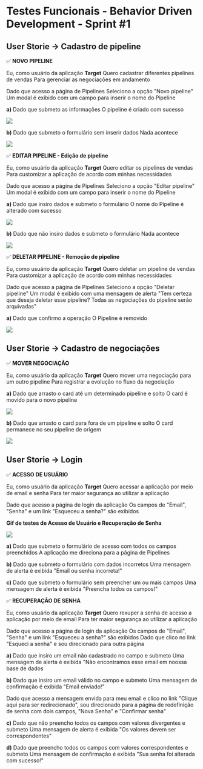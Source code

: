 # Testes Funcionais - Behavior Driven Development - Sprint #1

## User Storie  -> Cadastro de pipeline

✅  __NOVO PIPELINE__

Eu, como usuário da aplicação __Target__
Quero cadastrar diferentes pipelines de vendas
Para gerenciar as negociações em andamento

Dado que acesso a página de Pipelines
Seleciono a opção "Novo pipeline"
Um modal é exibido com um campo para inserir o nome do Pipeline

__a)__ Dado que submeto as informações 
O pipeline é criado com sucesso

![](https://github.com/vinicius-hso/api-sem3-target-crm/blob/Sprint-1/Documentation/Tests%20-%20BDD/gifs/novo-pipeline.gif)

__b)__ Dado que submeto o formulário sem inserir dados
Nada acontece

![](https://github.com/vinicius-hso/api-sem3-target-crm/blob/Sprint-1/Documentation/Tests%20-%20BDD/gifs/novo-pipeline-nulo.gif)

✅  __EDITAR PIPELINE - Edição de pipeline__ 

Eu, como usuário da aplicação __Target__
Quero editar os pipelines de vendas
Para customizar a aplicação de acordo com minhas necessidades

Dado que acesso a página de Pipelines
Seleciono a opção "Editar pipeline"
Um modal é exibido com um campo para inserir o nome do Pipeline

__a)__ Dado que insiro dados e submeto o formulário
O nome do Pipeline é alterado com sucesso

![](https://github.com/vinicius-hso/api-sem3-target-crm/blob/Sprint-1/Documentation/Tests%20-%20BDD/gifs/editar-pipeline.gif)

__b)__ Dado que não insiro dados e submeto o formulário
Nada acontece

![](https://github.com/vinicius-hso/api-sem3-target-crm/blob/Sprint-1/Documentation/Tests%20-%20BDD/gifs/editar-pipeline-nulo.gif)

✅ __DELETAR PIPELINE - Remoção de pipeline__

Eu, como usuário da aplicação __Target__
Quero deletar um pipeline de vendas
Para customizar a aplicação de acordo com minhas necessidades

Dado que acesso a página de Pipelines
Seleciono a opção "Deletar pipeline"
Um modal é exibido com uma mensagem de alerta "Tem certeza que deseja deletar esse pipeline? Todas as negociações do pipeline serão arquivadas" 

__a)__ Dado que confirmo a operação
O Pipeline é removido 

![](https://github.com/vinicius-hso/api-sem3-target-crm/blob/Sprint-1/Documentation/Tests%20-%20BDD/gifs/deletar-pipeline.gif)

## User Storie -> Cadastro de negociações

✅  __MOVER NEGOCIAÇÃO__

Eu, como usuário da aplicação __Target__
Quero mover uma negociação para um outro pipeline
Para registrar a evolução no fluxo da negociação

__a)__ Dado que arrasto o card até um determinado pipeline e solto
O card é movido para o novo pipeline

![](https://github.com/vinicius-hso/api-sem3-target-crm/blob/Sprint-1/Documentation/Tests%20-%20BDD/gifs/drag-and-drop.gif)

__b)__ Dado que arrasto o card para fora de um pipeline e solto
O card permanece no seu pipeline de origem

![](https://github.com/vinicius-hso/api-sem3-target-crm/blob/Sprint-1/Documentation/Tests%20-%20BDD/gifs/drag-and-drop-nulo.gif)

## User Storie  -> Login

✅ __ACESSO DE USUÁRIO__

Eu, como usuário da aplicação __Target__
Quero acessar a aplicação por meio de email e senha
Para ter maior segurança ao utilizar a aplicação

Dado que acesso a página de login da aplicação
Os campos de "Email", "Senha" e um link "Esqueceu a senha?" são exibidos

__Gif de testes de Acesso de Usuário e Recuperação de Senha__

![](https://github.com/vinicius-hso/api-sem3-target-crm/blob/Sprint-1/Documentation/Tests%20-%20BDD/gifs/recuperar-senha.gif)

__a)__ Dado que submeto o formulário de acesso com todos os campos preenchidos
A aplicação me direciona para a página de Pipelines

__b)__ Dado que submeto o formulário com dados incorretos
Uma mensagem de alerta é exibida "Email ou senha incorreta!"

__c)__ Dado que submeto o formulário sem preencher um ou mais campos
Uma mensagem de alerta é exibida "Preencha todos os campos!"

✅ __RECUPERAÇÃO DE SENHA__

Eu, como usuário da aplicação __Target__
Quero rexuper a senha de acesso a aplicação por meio de email
Para ter maior segurança ao utilizar a aplicação

Dado que acesso a página de login da aplicação
Os campos de "Email", "Senha" e um link "Esqueceu a senha?" são exibidos
Dado que clico no link "Esqueci a senha" e sou direcionado para outra página

__a)__ Dado que insiro um email não cadastrado no campo e submeto
Uma mensagem de alerta é exibida "Não encontramos esse email em noossa base de dados

__b)__ Dado que insiro um email válido no campo e submeto
Uma mensagem de confirmação é exibida "Email enviado!"

 Dado que acesso a mensagem envida para meu email e clico no link "Clique aqui para ser redirecionado", sou direcionado para a página de redefinição de senha com dois campos, "Nova Senha" e "Confirmar senha"

__c)__ Dado que não preencho todos os campos com valores divergentes e submeto
Uma mensagem de alerta é exibida "Os valores devem ser correspondentes"

__d)__ Dado que preencho todos os campos com valores correspondentes e submeto
Uma mensagem de confirmação é exibida "Sua senha foi alterada com sucesso!"

